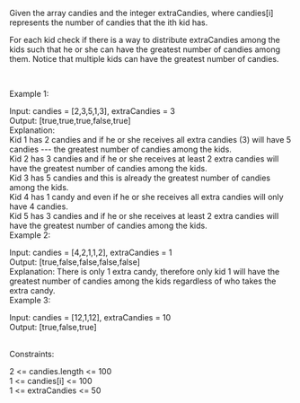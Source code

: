 Given the array candies and the integer extraCandies, where candies[i] represents the number of candies that the ith kid has.  

For each kid check if there is a way to distribute extraCandies among the kids such that he or she can have the greatest number of candies among them. Notice that multiple kids can have the greatest number of candies.  

 

Example 1:  

Input: candies = [2,3,5,1,3], extraCandies = 3  
Output: [true,true,true,false,true]   
Explanation:   
Kid 1 has 2 candies and if he or she receives all extra candies (3) will have 5 candies --- the greatest number of candies among the kids.   
Kid 2 has 3 candies and if he or she receives at least 2 extra candies will have the greatest number of candies among the kids.   
Kid 3 has 5 candies and this is already the greatest number of candies among the kids.   
Kid 4 has 1 candy and even if he or she receives all extra candies will only have 4 candies.   
Kid 5 has 3 candies and if he or she receives at least 2 extra candies will have the greatest number of candies among the kids.   
Example 2:  

Input: candies = [4,2,1,1,2], extraCandies = 1  
Output: [true,false,false,false,false]   
Explanation: There is only 1 extra candy, therefore only kid 1 will have the greatest number of candies among the kids regardless of who takes the extra candy.  
Example 3:  

Input: candies = [12,1,12], extraCandies = 10  
Output: [true,false,true]  
 

Constraints:

2 <= candies.length <= 100  
1 <= candies[i] <= 100  
1 <= extraCandies <= 50  

